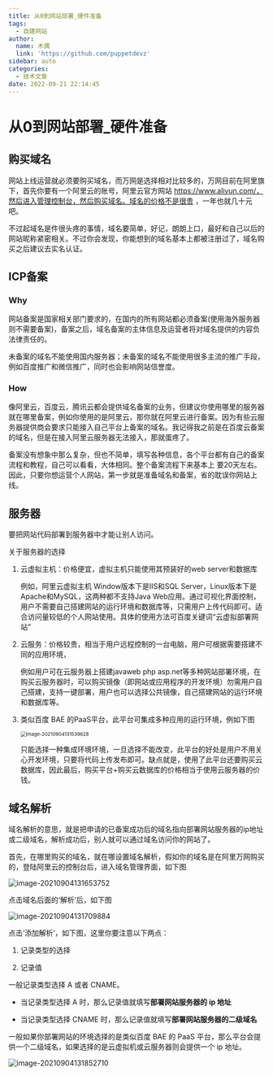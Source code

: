 ```yaml
---
title: 从0到网站部署_硬件准备
tags:
  - 自建网站
author:
  name: 木偶
  link: 'https://github.com/puppetdevz'
sidebar: auto
categories:
  - 技术文章
date: 2022-09-21 22:14:45
---
```

# 从0到网站部署_硬件准备

## 购买域名

网站上线运营就必须要购买域名，而万网是选择相对比较多的，万网目前在阿里旗下，首先你要有一个阿里云的账号，阿里云官方网站 https://www.aliyun.com/，然后进入管理控制台，然后购买域名。域名的价格不是很贵 ，一年也就几十元吧。

不过起域名是件很头疼的事情，域名要简单，好记，朗朗上口，最好和自己以后的网站昵称紧密相关。不过你会发现，你能想到的域名基本上都被注册过了，域名购买之后建议去实名认证。

## ICP备案

### Why

网站备案是国家相关部门要求的，在国内的所有网站都必须备案(使用海外服务器则不需要备案)，备案之后，域名备案的主体信息及运营者将对域名提供的内容负法律责任的。

未备案的域名不能使用国内服务器；未备案的域名不能使用很多主流的推广手段，例如百度推广和微信推广，同时也会影响网站信誉度。

### How

像阿里云，百度云，腾讯云都会提供域名备案的业务，但建议你使用哪里的服务器就在哪里备案，例如你使用的是阿里云，那你就在阿里云进行备案。因为有些云服务器提供商会要求只能接入自己平台上备案的域名。我记得我之前是在百度云备案的域名，但是在接入阿里云服务器无法接入，那就蛋疼了。

备案没有想象中那么复杂，但也不简单，填写各种信息，各个平台都有自己的备案流程和教程，自己可以看看，大体相同。整个备案流程下来基本上 要20天左右。因此，只要你想运营个人网站，第一步就是准备域名和备案，省的耽误你网站上线。

## 服务器

要把网站代码部署到服务器中才能让别人访问。

关于服务器的选择

1. 云虚拟主机：价格便宜，虚拟主机只能使用其预装好的web server和数据库

   例如，阿里云虚拟主机 Window版本下是IIS和SQL Server，Linux版本下是Apache和MySQL，这两种都不支持Java Web应用。通过可视化界面控制，用户不需要自己搭建网站的运行环境和数据库等，只需用户上传代码即可。适合访问量较低的个人网站使用。具体的使用方法可百度关键词“云虚拟部署网站”

2. 云服务：价格较贵，相当于用户远程控制的一台电脑，用户可根据需要搭建不同的应用环境，

   例如用户可在云服务器上搭建javaweb php asp.net等多种网站部署环境，在购买云服务器时，可以购买镜像（即网站或应用程序的开发环境）勿需用户自己搭建，支持一键部署，用户也可以选择公共镜像，自己搭建网站的运行环境和数据库等。

3. 类似百度 BAE 的PaaS平台，此平台可集成多种应用的运行环境，例如下图

   <img src="http://img.puppetdev.top/image/note/979982ad7eabd91d40e2c1d0dbbd2ed2.png" alt="image-20210904131539628" style="zoom:67%;" />

   只能选择一种集成环境环境，一旦选择不能改变，此平台的好处是用户不用关心开发环境，只要将代码上传发布即可。缺点就是，使用了此平台还要购买云数据库，因此最后，购买平台+购买云数据库的价格相当于使用云服务器的价钱。

## 域名解析

域名解析的意思，就是把申请的已备案成功后的域名指向部署网站服务器的ip地址或二级域名，解析成功后，别人就可以通过域名访问你的网站了。

首先，在哪里购买的域名，就在哪设置域名解析，假如你的域名是在阿里万网购买的，登陆阿里云的控制台后，进入域名管理界面，如下图

![image-20210904131653752](http://img.puppetdev.top/image/note/367e1de1cc9ac0b95053d2ae120a1295.png)

点击域名后面的‘解析’后，如下图

![image-20210904131709884](http://img.puppetdev.top/image/note/803480fbaeacc26494b2e2c13448d1c7.png)

点击‘添加解析’，如下图，这里你要注意以下两点：

1. 记录类型的选择

2. 记录值

一般记录类型选择 A 或者 CNAME。

* 当记录类型选择 A 时，那么记录值就填写**部署网站服务器的 ip 地址**

* 当记录类型选择 CNAME 时，那么记录值就填写**部署网站服务器的二级域名**

一般如果你部署网站的环境选择的是类似百度 BAE 的 PaaS 平台，那么平台会提供一个二级域名，如果选择的是云虚拟机或云服务器则会提供一个 ip 地址。

![image-20210904131852710](http://img.puppetdev.top/image/note/430a15f934bfcfab4546ee78ea6f25b3.png)
